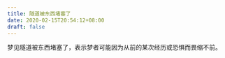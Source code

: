 ```yaml
---
title: 隧道被东西堵塞了
date: 2020-02-15T20:54:12+08:00
draft: false
---
```


梦见隧道被东西堵塞了，表示梦者可能因为从前的某次经历或恐惧而畏缩不前。
